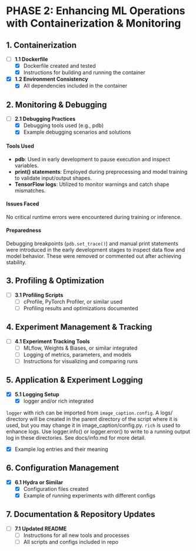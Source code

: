 # PHASE 2: Enhancing ML Operations with Containerization & Monitoring

## 1. Containerization
- [ ] **1.1 Dockerfile**
  - [x] Dockerfile created and tested
  - [x] Instructions for building and running the container
- [x] **1.2 Environment Consistency**
  - [x] All dependencies included in the container

## 2. Monitoring & Debugging

- [ ] **2.1 Debugging Practices**
  - [x] Debugging tools used (e.g., pdb)
  - [x] Example debugging scenarios and solutions
#### Tools Used
- **pdb**: Used in early development to pause execution and inspect variables.
- **print() statements**: Employed during preprocessing and model training to validate input/output shapes.
- **TensorFlow logs**: Utilized to monitor warnings and catch shape mismatches.

#### Issues Faced
No critical runtime errors were encountered during training or inference.

#### Preparedness
Debugging breakpoints (`pdb.set_trace()`) and manual print statements were introduced in the early development stages to inspect data flow and model behavior. These were removed or commented out after achieving stability.
  
## 3. Profiling & Optimization
- [ ] **3.1 Profiling Scripts**
  - [ ] cProfile, PyTorch Profiler, or similar used
  - [ ] Profiling results and optimizations documented

## 4. Experiment Management & Tracking
- [ ] **4.1 Experiment Tracking Tools**
  - [ ] MLflow, Weights & Biases, or similar integrated
  - [ ] Logging of metrics, parameters, and models
  - [ ] Instructions for visualizing and comparing runs

## 5. Application & Experiment Logging
- [x] **5.1 Logging Setup**
  - [x] logger and/or rich integrated

`logger` with rich can be imported from `image_caption.config`. A logs/ directory will be created in the parent directory of the script where it is used, but you may change it in image_caption/config.py. `rich` is used to enhance logs. Use logger.info() or logger.error() to write to a running output log in these directories. See docs/info.md for more detail.

  - [x] Example log entries and their meaning

## 6. Configuration Management
- [x] **6.1 Hydra or Similar**
  - [x] Configuration files created
  - [x] Example of running experiments with different configs

## 7. Documentation & Repository Updates
- [ ] **7.1 Updated README**
  - [ ] Instructions for all new tools and processes
  - [ ] All scripts and configs included in repo
